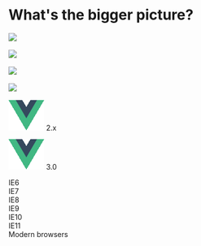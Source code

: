 # What's the bigger picture?


<div class="support spacer faded">
    <div class="bars support-grid">
        <div class="ie6    gce-9                knockout  row-1"></div>
        <div class="ie9    gce-9                angularjs row-2"></div>
        <div class="ie9    gce-9                angular   row-3"></div>
        <div class="ie9    gce-9                react     row-4"></div>
        <div class="ie9    gce-9                vue-2     row-5"></div>
        <div class="ie11   gce-8     partial    vue-3     row-6"></div>
        <div class="modern gce-9                vue-3     row-6"></div>
        
![](../img/knockout.png)

![](../img/angularjs.png)

![](../img/angular.png)

![](../img/react.png)

![](../img/vue.png) 2.x

![](../img/vue.png) 3.0
    </div>
    <div class="ticks support-grid">
        <div class="ie6">IE6</div>
        <div class="ie7">IE7</div>
        <div class="ie8">IE8</div>
        <div class="ie9">IE9</div>
        <div class="ie10">IE10</div>
        <div class="ie11">IE11</div>
        <div class="modern">Modern browsers</div>
    </div>
</div>
